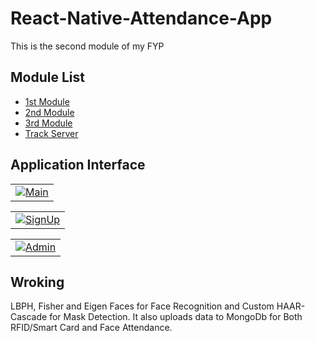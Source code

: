 # React-Native-Attendance-App
This is the second module of my FYP

 ## Module List
 - [1st Module](https://github.com/AbdulHadi404/FaceRecognition-And-MaskDetection)
 - [2nd Module](https://github.com/AbdulHadi404/React-Native-Attendance-App)
 - [3rd Module](https://github.com/AbdulHadi404/RFID-Attendance)
 - [Track Server](https://github.com/AbdulHadi404/track-server)

## Application Interface
<table>
  <tr>
    <td align="center">
       <a href=" https://www.flickr.com/photos/193485149@N02/51320461663/in/dateposted-public/" target="_blank" title="LogIn">
      <img src=" https://live.staticflickr.com/65535/51320461663_601047c0a9_z.jpg " alt="Main">
      </a>
    </td>
 </tr>
 </table>
<table>
 <tr>
     <td align="center">
       <a href=" https://www.flickr.com/photos/193485149@N02/51319521277/in/dateposted-public/" target="_blank" title="SignUp">
      <img src=" https://live.staticflickr.com/65535/51319521277_ed492a89eb_z.jpg " alt="SignUp">
      </a>
  </tr>
 </table>
<table>
 <tr>
  </td>
       <td align="center">
       <a href=" https://www.flickr.com/photos/193485149@N02/51319521262/in/dateposted-public/" target="_blank" title="Admin">
      <img src=" https://live.staticflickr.com/65535/51319521262_1e13cbfbb6_z.jpg " alt="Admin">
      </a>
    </td>
    </tr>
    </table>

## Wroking
LBPH, Fisher and Eigen Faces for Face Recognition and Custom HAAR-Cascade for Mask Detection.
It also uploads data to MongoDb for Both RFID/Smart Card and Face Attendance.
